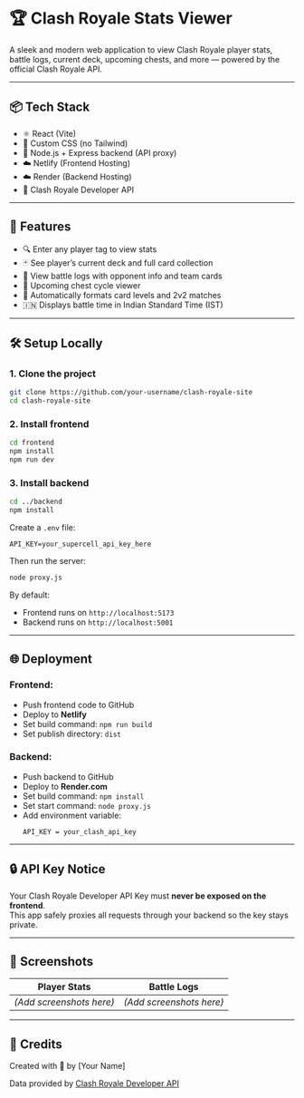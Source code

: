 # 🏆 Clash Royale Stats Viewer

A sleek and modern web application to view Clash Royale player stats, battle logs, current deck, upcoming chests, and more — powered by the official Clash Royale API.

---

## 📦 Tech Stack

- ⚛️ React (Vite)
- 🎨 Custom CSS (no Tailwind)
- 🔧 Node.js + Express backend (API proxy)
- ☁️ Netlify (Frontend Hosting)
- ☁️ Render (Backend Hosting)
- 🔐 Clash Royale Developer API

---

## 🚀 Features

- 🔍 Enter any player tag to view stats
- 🃏 See player’s current deck and full card collection
- 👑 View battle logs with opponent info and team cards
- 📅 Upcoming chest cycle viewer
- 🧠 Automatically formats card levels and 2v2 matches
- 🇮🇳 Displays battle time in Indian Standard Time (IST)

---

## 🛠 Setup Locally

### 1. Clone the project
```bash
git clone https://github.com/your-username/clash-royale-site
cd clash-royale-site
```

### 2. Install frontend
```bash
cd frontend
npm install
npm run dev
```

### 3. Install backend
```bash
cd ../backend
npm install
```

Create a `.env` file:
```
API_KEY=your_supercell_api_key_here
```

Then run the server:
```bash
node proxy.js
```

By default:
- Frontend runs on `http://localhost:5173`
- Backend runs on `http://localhost:5001`

---

## 🌐 Deployment

### Frontend:
- Push frontend code to GitHub
- Deploy to **Netlify**
- Set build command: `npm run build`
- Set publish directory: `dist`

### Backend:
- Push backend to GitHub
- Deploy to **Render.com**
- Set build command: `npm install`
- Set start command: `node proxy.js`
- Add environment variable:
  ```
  API_KEY = your_clash_api_key
  ```

---

## 🔒 API Key Notice

Your Clash Royale Developer API Key must **never be exposed on the frontend**.  
This app safely proxies all requests through your backend so the key stays private.

---

## 📸 Screenshots

| Player Stats | Battle Logs |
|--------------|-------------|
| *(Add screenshots here)* | *(Add screenshots here)* |

---

## 👑 Credits

Created with 💙 by [Your Name]

Data provided by [Clash Royale Developer API](https://developer.clashroyale.com/)